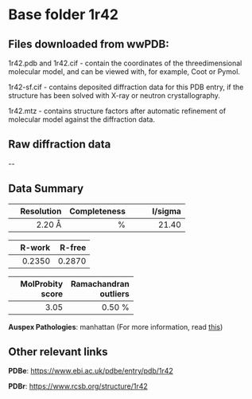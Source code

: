 # Base folder 1r42

## Files downloaded from wwPDB:

1r42.pdb and 1r42.cif - contain the coordinates of the threedimensional molecular model, and can be viewed with, for example, Coot or Pymol.

1r42-sf.cif - contains deposited diffraction data for this PDB entry, if the structure has been solved with X-ray or neutron crystallography.

1r42.mtz - contains structure factors after automatic refinement of molecular model against the diffraction data.

## Raw diffraction data

--<br> 

## Data Summary
|   | Resolution | Completeness| I/sigma |
|---|-------------:|----------------:|--------------:|
|   |2.20 Å|      %|<img width=50/>21.40|

|   | **R-work**| **R-free**   
|---|-------------:|----------------:|           
||  0.2350|  0.2870|

|   |**MolProbity<br>score**| **Ramachandran<br>outliers** 
|---|-------------:|----------------:|
||  3.05|  0.50 %|

**Auspex Pathologies**: manhattan (For more information, read [this](https://github.com/thorn-lab/coronavirus_structural_task_force/blob/master/pdb/human_interaction_partners/ACE2/1r42/validation/auspex/1r42_auspex_comments.txt))

 



## Other relevant links 
**PDBe**:  https://www.ebi.ac.uk/pdbe/entry/pdb/1r42
 
**PDBr**: https://www.rcsb.org/structure/1r42 

